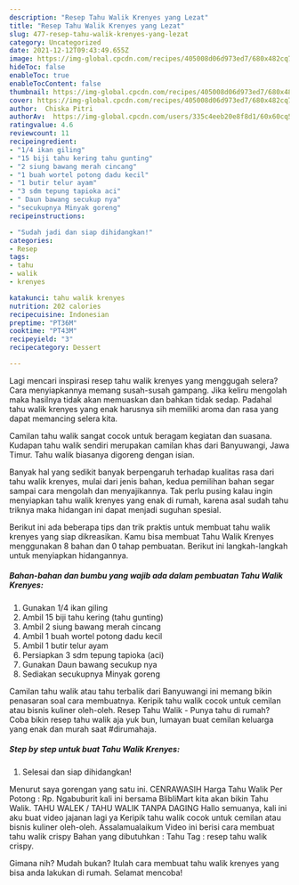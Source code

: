 ```yaml
---
description: "Resep Tahu Walik Krenyes yang Lezat"
title: "Resep Tahu Walik Krenyes yang Lezat"
slug: 477-resep-tahu-walik-krenyes-yang-lezat
category: Uncategorized
date: 2021-12-12T09:43:49.655Z
image: https://img-global.cpcdn.com/recipes/405008d06d973ed7/680x482cq70/tahu-walik-krenyes-foto-resep-utama.jpg
hideToc: false
enableToc: true
enableTocContent: false
thumbnail: https://img-global.cpcdn.com/recipes/405008d06d973ed7/680x482cq70/tahu-walik-krenyes-foto-resep-utama.jpg
cover: https://img-global.cpcdn.com/recipes/405008d06d973ed7/680x482cq70/tahu-walik-krenyes-foto-resep-utama.jpg
author:  Chiska Pitri
authorAv:  https://img-global.cpcdn.com/users/335c4eeb20e8f8d1/60x60cq50/avatar.jpg
ratingvalue: 4.6
reviewcount: 11
recipeingredient:
- "1/4 ikan giling"
- "15 biji tahu kering tahu gunting"
- "2 siung bawang merah cincang"
- "1 buah wortel potong dadu kecil"
- "1 butir telur ayam"
- "3 sdm tepung tapioka aci"
- " Daun bawang secukup nya"
- "secukupnya Minyak goreng"
recipeinstructions:

- "Sudah jadi dan siap dihidangkan!"
categories:
- Resep
tags:
- tahu
- walik
- krenyes

katakunci: tahu walik krenyes 
nutrition: 202 calories
recipecuisine: Indonesian
preptime: "PT36M"
cooktime: "PT43M"
recipeyield: "3"
recipecategory: Dessert

---
```



Lagi mencari inspirasi resep tahu walik krenyes yang menggugah selera? Cara menyiapkannya memang susah-susah gampang. Jika keliru mengolah maka hasilnya tidak akan memuaskan dan bahkan tidak sedap. Padahal tahu walik krenyes yang enak harusnya sih memiliki aroma dan rasa yang dapat memancing selera kita.


Camilan tahu walik sangat cocok untuk beragam kegiatan dan suasana. Kudapan tahu walik sendiri merupakan camilan khas dari Banyuwangi, Jawa Timur. Tahu walik biasanya digoreng dengan isian.

Banyak hal yang sedikit banyak berpengaruh terhadap kualitas rasa dari tahu walik krenyes, mulai dari jenis bahan, kedua pemilihan bahan segar sampai cara mengolah dan menyajikannya. Tak perlu pusing kalau ingin menyiapkan tahu walik krenyes yang enak di rumah, karena asal sudah tahu triknya maka hidangan ini dapat menjadi suguhan spesial.


Berikut ini ada beberapa tips dan trik praktis untuk membuat tahu walik krenyes yang siap dikreasikan. Kamu bisa membuat Tahu Walik Krenyes menggunakan 8 bahan dan 0 tahap pembuatan. Berikut ini langkah-langkah untuk menyiapkan hidangannya.

<!--inarticleads1-->

##### Bahan-bahan dan bumbu yang wajib ada dalam pembuatan Tahu Walik Krenyes:

1. Gunakan 1/4 ikan giling
1. Ambil 15 biji tahu kering (tahu gunting)
1. Ambil 2 siung bawang merah cincang
1. Ambil 1 buah wortel potong dadu kecil
1. Ambil 1 butir telur ayam
1. Persiapkan 3 sdm tepung tapioka (aci)
1. Gunakan  Daun bawang secukup nya
1. Sediakan secukupnya Minyak goreng


Camilan tahu walik atau tahu terbalik dari Banyuwangi ini memang bikin penasaran soal cara membuatnya. Keripik tahu walik cocok untuk cemilan atau bisnis kuliner oleh-oleh. Resep Tahu Walik - Punya tahu di rumah? Coba bikin resep tahu walik aja yuk bun, lumayan buat cemilan keluarga yang enak dan murah saat #dirumahaja. 

<!--inarticleads2-->

##### Step by step untuk buat Tahu Walik Krenyes:


1. Selesai dan siap dihidangkan!

Menurut saya gorengan yang satu ini. CENRAWASIH Harga Tahu Walik Per Potong : Rp. Ngabuburit kali ini bersama BlibliMart kita akan bikin Tahu Walik. TAHU WALEK / TAHU WALIK TANPA DAGING Hallo semuanya, kali ini aku buat video jajanan lagi ya Keripik tahu walik cocok untuk cemilan atau bisnis kuliner oleh-oleh. Assalamualaikum Video ini berisi cara membuat tahu walik crispy Bahan yang dibutuhkan : Tahu Tag : resep tahu walik crispy. 

Gimana nih? Mudah bukan? Itulah cara membuat tahu walik krenyes yang bisa anda lakukan di rumah. Selamat mencoba!
